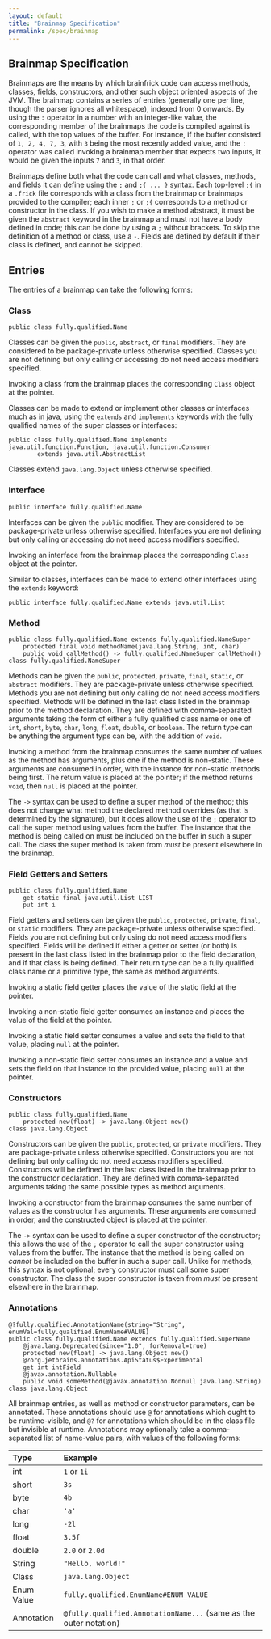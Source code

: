 ```yaml
---
layout: default
title: "Brainmap Specification"
permalink: /spec/brainmap
---
```


## Brainmap Specification

Brainmaps are the means by which brainfrick code can access methods, classes,
fields, constructors, and other such object oriented aspects of the JVM. The
brainmap contains a series of entries (generally one per line, though the parser
ignores all whitespace), indexed from 0 onwards. By using the `:` operator in a
number with an integer-like value, the corresponding member of the brainmaps the
code is compiled against is called, with the top values of the buffer. For
instance, if the buffer consisted of `1, 2, 4, 7, 3`, with `3` being the most
recently added value, and the `:` operator was called invoking a brainmap member
that expects two inputs, it would be given the inputs `7` and `3`, in that order.

Brainmaps define both what the code can call and what classes, methods, and fields
it can define using the `;` and `;{ ... }` syntax. Each top-level
`;{` in a `.frick` file corresponds with a class from the brainmap or brainmaps
provided to the compiler; each inner `;` or `;{` corresponds to a method or constructor
in the class. If you wish to make a method abstract, it must be given the
`abstract` keyword in the brainmap and must not have a body defined in code; this
can be done by using a `;` without brackets. To skip the definition of a method
or class, use a `-`. Fields are defined by default if their class is defined, and
cannot be skipped.

## Entries

The entries of a brainmap can take the following forms:

### Class
```brainmap
public class fully.qualified.Name
```
Classes can be given the `public`, `abstract`, or `final` modifiers. They are
considered to be package-private unless otherwise specified. Classes you are not
defining but only calling or accessing do not need access modifiers specified.

Invoking a class from the brainmap places the corresponding `Class` object at the
pointer.

Classes can be made to extend or implement other classes or interfaces much as in
java, using the `extends` and `implements` keywords with the fully qualified names
of the super classes or interfaces:
```brainmap
public class fully.qualified.Name implements java.util.function.Function, java.util.function.Consumer
        extends java.util.AbstractList
```
Classes extend `java.lang.Object` unless otherwise specified.

### Interface
```brainmap
public interface fully.qualified.Name
```
Interfaces can be given the `public` modifier. They are
considered to be package-private unless otherwise specified. Interfaces you are not
defining but only calling or accessing do not need access modifiers specified.

Invoking an interface from the brainmap places the corresponding `Class` object at the
pointer. 

Similar to classes, interfaces can be made to extend other interfaces using the
`extends` keyword:
```brainmap
public interface fully.qualified.Name extends java.util.List
```

### Method
```brainmap
public class fully.qualified.Name extends fully.qualified.NameSuper
    protected final void methodName(java.lang.String, int, char)
    public void callMethod() -> fully.qualified.NameSuper callMethod()
class fully.qualified.NameSuper
```

Methods can be given the `public`, `protected`, `private`, `final`, `static`, or
`abstract` modifiers. They are package-private unless otherwise specified. Methods
you are not defining but only calling do not need access modifiers specified.
Methods will be defined in the last class listed in the brainmap prior to the
method declaration. They are defined with comma-separated arguments taking the
form of either a fully qualified class name or one of `int`, `short`, `byte`,
`char`, `long`, `float`, `double`, or `boolean`. The return type can be anything
the argument typs can be, with the addition of `void`.

Invoking a method from the brainmap consumes the same number of values as
the method has arguments, plus one if the method is non-static. These arguments
are consumed in order, with the instance for non-static methods being first. The
return value is placed at the pointer; if the method returns `void`, then `null`
is placed at the pointer.

The `->` syntax can be used to define a super method of the method; this does not
change what method the declared method overrides (as that is determined by the signature),
but it does allow the use of the `;` operator to call the super method using values
from the buffer. The instance that the method is being called on must be included
on the buffer in such a super call. The class the super method is taken from
*must* be present elsewhere in the brainmap.

### Field Getters and Setters
```brainmap
public class fully.qualified.Name
    get static final java.util.List LIST
    put int i
```
Field getters and setters can be given the `public`, `protected`, `private`, `final`,
or `static` modifiers. They are package-private unless otherwise specified. Fields
you are not defining but only using do not need access modifiers specified.
Fields will be defined if either a getter or setter (or both) is present in the
last class listed in the brainmap prior to the field declaration, and if that
class is being defined. Their return type can be a fully qualified class name or
a primitive type, the same as method arguments.

Invoking a static field getter places the value of the static field at the pointer.

Invoking a non-static field getter consumes an instance and places the value of
the field at the pointer.

Invoking a static field setter consumes a value and sets the field to that value,
placing `null` at the pointer.

Invoking a non-static field setter consumes an instance and a value and sets the
field on that instance to the provided value, placing `null` at the pointer.

### Constructors
```brainmap
public class fully.qualified.Name
    protected new(float) -> java.lang.Object new()
class java.lang.Object
```
Constructors can be given the `public`, `protected`, or `private` modifiers.
They are package-private unless otherwise specified. Constructors you are not
defining but only calling do not need access modifiers specified. Constructors
will be defined in the last class listed in the brainmap prior to the constructor
declaration. They are defined with comma-separated arguments taking the same
possible types as method arguments.

Invoking a constructor from the brainmap consumes the same number of values as
the constructor has arguments. These arguments are consumed in order, and the
constructed object is placed at the pointer.

The `->` syntax can be used to define a super constructor of the constructor;
this allows the use of the `;` operator to call the super constructor using values
from the buffer. The instance that the method is being called on *cannot* be included
on the buffer in such a super call. Unlike for methods, this syntax is not optional;
every constructor must call some super constructor. The class the super constructor
is taken from *must* be present elsewhere in the brainmap.

### Annotations
```brainmap
@?fully.qualified.AnnotationName(string="String", enumVal=fully.qualified.EnumName#VALUE)
public class fully.qualified.Name extends fully.qualified.SuperName
    @java.lang.Deprecated(since="1.0", forRemoval=true)
    protected new(float) -> java.lang.Object new()
    @?org.jetbrains.annotations.ApiStatus$Experimental
    get int intField
    @javax.annotation.Nullable
    public void someMethod(@javax.annotation.Nonnull java.lang.String)
class java.lang.Object
```
All brainmap entries, as well as method or constructor parameters, can be annotated.
These annotations should use `@` for annotations which ought to be runtime-visible,
and `@?` for annotations which should be in the class file but invisible at runtime.
Annotations may optionally take a comma-separated list of name-value pairs, with
values of the following forms:

| Type        | Example                                                           |
| :------     | :---------------------------------------------------------------- |
| int         | `1` or `1i`                                                       |
| short       | `3s`                                                              |
| byte        | `4b`                                                              |
| char        | `'a'`                                                             |
| long        | `-2l`                                                             |
| float       | `3.5f`                                                            |
| double      | `2.0` or `2.0d`                                                   |
| String      | `"Hello, world!"`                                                 |
| Class       | `java.lang.Object`                                                |
| Enum Value  | `fully.qualified.EnumName#ENUM_VALUE`                             |
| Annotation  | `@fully.qualified.AnnotationName...` (same as the outer notation) |

